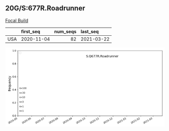 

## 20G/S:677R.Roadrunner
[Focal Build](https://nextstrain.org/groups/neherlab/ncov/S.Q677R.Roadrunner?c=gt-S_677&f_country=USA)

|     | first_seq   |   num_seqs | last_seq   |
|:----|:------------|-----------:|:-----------|
| USA | 2020-11-04  |         82 | 2021-03-22 |

![Overall trends S.Q677R.Roadrunner](/overall_trends_figures/overall_trends_S.Q677R.Roadrunner.png)